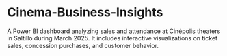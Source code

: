 # Cinema-Business-Insights
A Power BI dashboard analyzing sales and attendance at Cinépolis theaters in Saltillo during March 2025. It includes interactive visualizations on ticket sales, concession purchases, and customer behavior.
